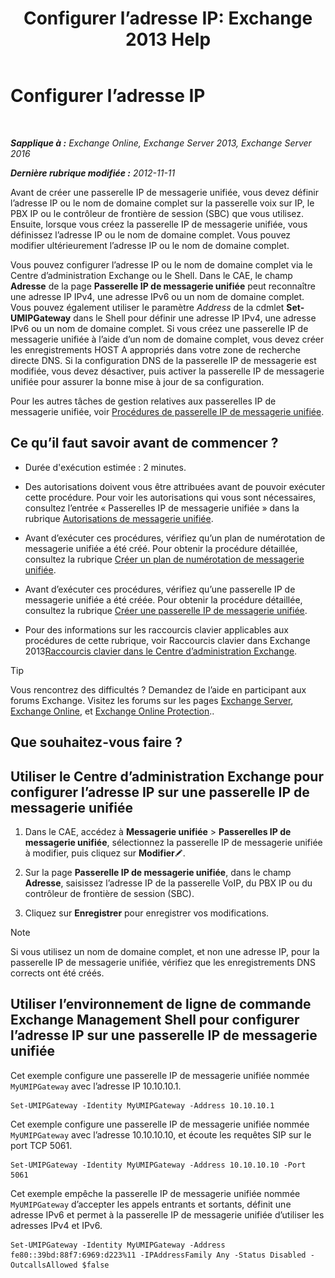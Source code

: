﻿---
title: 'Configurer l’adresse IP: Exchange 2013 Help'
TOCTitle: Configurer l’adresse IP
ms:assetid: 100541c1-2297-4c46-9602-b304736541a8
ms:mtpsurl: https://technet.microsoft.com/fr-fr/library/Bb266940(v=EXCHG.150)
ms:contentKeyID: 50477572
ms.date: 04/24/2018
mtps_version: v=EXCHG.150
ms.translationtype: HT
---

# Configurer l’adresse IP

 

_**Sapplique à :** Exchange Online, Exchange Server 2013, Exchange Server 2016_

_**Dernière rubrique modifiée :** 2012-11-11_

Avant de créer une passerelle IP de messagerie unifiée, vous devez définir l’adresse IP ou le nom de domaine complet sur la passerelle voix sur IP, le PBX IP ou le contrôleur de frontière de session (SBC) que vous utilisez. Ensuite, lorsque vous créez la passerelle IP de messagerie unifiée, vous définissez l’adresse IP ou le nom de domaine complet. Vous pouvez modifier ultérieurement l’adresse IP ou le nom de domaine complet.

Vous pouvez configurer l’adresse IP ou le nom de domaine complet via le Centre d’administration Exchange ou le Shell. Dans le CAE, le champ **Adresse** de la page **Passerelle IP de messagerie unifiée** peut reconnaître une adresse IP IPv4, une adresse IPv6 ou un nom de domaine complet. Vous pouvez également utiliser le paramètre *Address* de la cdmlet **Set-UMIPGateway** dans le Shell pour définir une adresse IP IPv4, une adresse IPv6 ou un nom de domaine complet. Si vous créez une passerelle IP de messagerie unifiée à l’aide d’un nom de domaine complet, vous devez créer les enregistrements HOST A appropriés dans votre zone de recherche directe DNS. Si la configuration DNS de la passerelle IP de messagerie est modifiée, vous devez désactiver, puis activer la passerelle IP de messagerie unifiée pour assurer la bonne mise à jour de sa configuration.

Pour les autres tâches de gestion relatives aux passerelles IP de messagerie unifiée, voir [Procédures de passerelle IP de messagerie unifiée](um-ip-gateway-procedures-exchange-2013-help.md).

## Ce qu’il faut savoir avant de commencer ?

  - Durée d'exécution estimée : 2 minutes.

  - Des autorisations doivent vous être attribuées avant de pouvoir exécuter cette procédure. Pour voir les autorisations qui vous sont nécessaires, consultez l’entrée « Passerelles IP de messagerie unifiée » dans la rubrique [Autorisations de messagerie unifiée](unified-messaging-permissions-exchange-2013-help.md).

  - Avant d’exécuter ces procédures, vérifiez qu’un plan de numérotation de messagerie unifiée a été créé. Pour obtenir la procédure détaillée, consultez la rubrique [Créer un plan de numérotation de messagerie unifiée](create-a-um-dial-plan-exchange-2013-help.md).

  - Avant d’exécuter ces procédures, vérifiez qu’une passerelle IP de messagerie unifiée a été créée. Pour obtenir la procédure détaillée, consultez la rubrique [Créer une passerelle IP de messagerie unifiée](create-a-um-ip-gateway-exchange-2013-help.md).

  - Pour des informations sur les raccourcis clavier applicables aux procédures de cette rubrique, voir Raccourcis clavier dans Exchange 2013[Raccourcis clavier dans le Centre d’administration Exchange](keyboard-shortcuts-in-the-exchange-admin-center-exchange-online-protection-help.md).

> [!TIP]
> Vous rencontrez des difficultés ? Demandez de l’aide en participant aux forums Exchange. Visitez les forums sur les pages <a href="https://go.microsoft.com/fwlink/p/?linkid=60612">Exchange Server</a>, <a href="https://go.microsoft.com/fwlink/p/?linkid=267542">Exchange Online</a>, et <a href="https://go.microsoft.com/fwlink/p/?linkid=285351">Exchange Online Protection</a>..


## Que souhaitez-vous faire ?

## Utiliser le Centre d’administration Exchange pour configurer l’adresse IP sur une passerelle IP de messagerie unifiée

1.  Dans le CAE, accédez à **Messagerie unifiée** \> **Passerelles IP de messagerie unifiée**, sélectionnez la passerelle IP de messagerie unifiée à modifier, puis cliquez sur **Modifier**![Icône Modifier](images/Bb124582.6f53ccb2-1f13-4c02-bea0-30690e6ea71d(EXCHG.150).gif "Icône Modifier").

2.  Sur la page **Passerelle IP de messagerie unifiée**, dans le champ **Adresse**, saisissez l’adresse IP de la passerelle VoIP, du PBX IP ou du contrôleur de frontière de session (SBC).

3.  Cliquez sur **Enregistrer** pour enregistrer vos modifications.

> [!NOTE]
> Si vous utilisez un nom de domaine complet, et non une adresse IP, pour la passerelle IP de messagerie unifiée, vérifiez que les enregistrements DNS corrects ont été créés.


## Utiliser l’environnement de ligne de commande Exchange Management Shell pour configurer l’adresse IP sur une passerelle IP de messagerie unifiée

Cet exemple configure une passerelle IP de messagerie unifiée nommée `MyUMIPGateway` avec l’adresse IP 10.10.10.1.

    Set-UMIPGateway -Identity MyUMIPGateway -Address 10.10.10.1

Cet exemple configure une passerelle IP de messagerie unifiée nommée `MyUMIPGateway` avec l’adresse 10.10.10.10, et écoute les requêtes SIP sur le port TCP 5061.

    Set-UMIPGateway -Identity MyUMIPGateway -Address 10.10.10.10 -Port 5061

Cet exemple empêche la passerelle IP de messagerie unifiée nommée `MyUMIPGateway` d’accepter les appels entrants et sortants, définit une adresse IPv6 et permet à la passerelle IP de messagerie unifiée d’utiliser les adresses IPv4 et IPv6.

    Set-UMIPGateway -Identity MyUMIPGateway -Address fe80::39bd:88f7:6969:d223%11 -IPAddressFamily Any -Status Disabled -OutcallsAllowed $false

